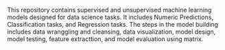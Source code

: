 This repository contains supervised and unsupervised machine learning models designed for data science tasks. It includes Numeric Predictions, Classification tasks, and Regression tasks. The steps in the model building includes data wranggling and cleansing, data visualization, model design, model testing, feature extracttion, and model evaluation using matrix.

